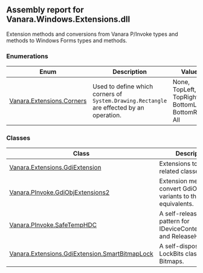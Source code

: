 ## Assembly report for Vanara.Windows.Extensions.dll
Extension methods and conversions from Vanara P/Invoke types and methods to Windows Forms types and methods.
### Enumerations
Enum | Description | Values
---- | ---- | ----
[Vanara.Extensions.Corners](https://github.com/dahall/Vanara/search?l=C%23&q=Corners) | Used to define which corners of `System.Drawing.Rectangle` are effected by an operation. | None, TopLeft, TopRight, BottomLeft, BottomRight, All
### Classes
Class | Description
---- | ----
[Vanara.Extensions.GdiExtension](https://github.com/dahall/Vanara/search?l=C%23&q=GdiExtension) | Extensions to <c>Graphics</c> related classes.
[Vanara.PInvoke.GdiObjExtensions2](https://github.com/dahall/Vanara/search?l=C%23&q=GdiObjExtensions2) | Extension methods to convert GdiObj handle variants to their .NET equivalents.
[Vanara.PInvoke.SafeTempHDC](https://github.com/dahall/Vanara/search?l=C%23&q=SafeTempHDC) | A self-releasing pattern for IDeviceContext.GetHdc and ReleaseHdc.
[Vanara.Extensions.GdiExtension.SmartBitmapLock](https://github.com/dahall/Vanara/search?l=C%23&q=SmartBitmapLock) | A self-disposing LockBits class for Bitmaps.
